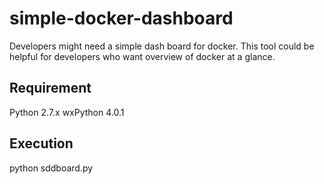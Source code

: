 # simple-docker-dashboard
Developers might need a simple dash board for docker. This tool could be helpful for developers who want overview of docker at a glance.


## Requirement
Python 2.7.x
wxPython 4.0.1

## Execution
python sddboard.py
